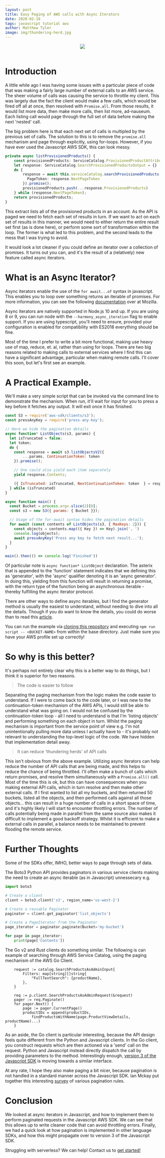 ```yaml
---
layout: post
title: Easy Paging of AWS calls with Async Iterators
date: 2020-02-18
tags: javascript tutorial aws
author: Matthew Tyler
image: img/thundering-herd.jpg
---
```


<center><img src="/img/thundering-herd.jpg" /></center>
<br/>

# Introduction

A little while ago I was having some issues with a particular piece of code that was making a fairly large number of external calls to an AWS service. The sheer volume of calls was causing the service to throttle my client. This was largely due the fact the client would make a few calls, which would be fired off all at once, then resolved with `Promise.all`. From those results, it would list more data, then make more calls, then list more, ad-nauseum. Each listing call would page through the full set of data before making the next 'nested' call.

The big problem here is that each next set of calls is multipled by the previous set of calls. The solution to this is to remove the `promise.all` mechanism and page through explicitly, using for-loops. However, if you have ever used the Javascript AWS SDK, this can look messy. 

```typescript
private async listProvisionedProducts() {
    const provisionedProducts: ServiceCatalog.ProvisionedProductAttributes = []
    let response: ServiceCatalog.SearchProvisionedProductsOutput = {}
    do {
        response = await this.serviceCatalog.searchProvisionedProducts({ 
          PageToken: response.NextPageToken 
        }).promise();
        provisionedProducts.push(...response.ProvisionedProducts)
    } while (response.NextPageToken);
    return provisionedProducts;
}
```

This extract lists all of the provisioned products in an account. As the API is paged we need to fetch each set of results in turn. If we want to act on each set of results in this manner, we would need to either return the entire result set first (as is done here), or perform some sort of transformation within the loop. The former is what led to this problem, and the second leads to the mess that I was trying to avoid.

It would look a lot cleaner if you could define an iterator over a collection of promises. It turns out you can, and it's the result of a (relatively) new feature called async iterators.

# What is an Async Iterator?

Async iterators enable the use of the `for await...of` syntax in javascript. This enables you to loop over something returns an iterable of promises. For more information, you can see the following [documentation](https://developer.mozilla.org/en-US/docs/Web/JavaScript/Reference/Statements/for-await...of) over at Mozilla. 

Async iterators are natively supported in Node.js 10 and up. If you are using 8 or 9, you can run node with the `--harmony_async_iteration` flag to enable support. If you are using typescript, you'll need to ensure, provided your configuration is enabled for compatibility with ES2018 everything should be fine.

Most of the time I prefer to write a bit more functional, making use heavy use of map, reduce, et. al, rather than using for loops. There are two big reasons related to making calls to external services where I find this can have a significant advantage, particular when making remote calls. I'll cover this soon, but let's first see an example. 

# A Practical Example.

We'll make a very simple script that can be invoked via the command line to demonstrate the mechanism. When run, it'll wait for input for you to press a key before it fetches any output. It will exit once it has finished.

```javascript
const S3 = require('aws-sdk/clients/s3');
const pressAnyKey = require('press-any-key');

// Here we hide the pagination details
async function* ListObjects(s3, params) {
  let isTruncated = false;
  let token;
  do {
    const response = await s3.listObjectsV2({ 
        ...params, ContinuationToken: token
    }).promise();

    // One could also yield each item separately
    yield response.Contents;

    ({ IsTruncated: isTruncated, NextContinuationToken: token  } = response);
  } while (isTruncated)
}

async function main() {
  const Bucket = process.argv.slice(2)[0];
  const s3 = new S3({ params: { Bucket }});

  // Usage of the for-await syntax hides the pagination details
  for await (const contents of ListObjects(s3, { MaxKeys: 2})) {
    const objects = contents.map(({ Key }) => Key).join(', ')
    console.log(objects);
    await pressAnyKey('Press any key to fetch next result...');
  }
}

main().then(() => console.log('Finished'))
```

Of particular note is `async function* ListObject` declaration. The asterix that is appended to the 'function' statement indicates that we defining this as 'generator', with the 'async' qualifier denoting it is an 'async generator'. In doing this, yielding from this function will result in returning a promise, with the return type of the function being an asynchronous iterable - thereby fulfilling the async iterator protocol. 

There are other ways to define async iterables, but I find the generator method is usually the easiest to understand, without needing to dive into all the details. Though if you do want to know the details, you could do worse than to read this [article](https://javascript.info/async-iterators-generators).

You can run the example via [cloning this repository](https://github.com/matt-tyler/async-iterators) and executing `npm run script -- <BUCKET-NAME>` from within the base directory. Just make sure you have your AWS profile set up correctly!

# So why is this better?

It's perhaps not entirely clear why this is a better way to do things, but I think it is superior for two reasons.

> The code is easier to follow

Separating the paging mechanism from the logic makes the code easier to understand. If I were to come back to the code later, or I was new to the continuation-token mechanism of the AWS APIs, I would still be able to understand what was going on. I would not be confused by the continuation-token loop - all I need to understand is that I'm 'listing objects' and performing something on each object in turn. Whilst the paging mechanism is important from the service point of view e.g. I'm not unintentionally pulling more data unless I actually have to - it's probably not relevant to understanding the top-level logic of the code. We have hidden that implementation detail away.

> It can reduce 'thundering herds' of API calls

This isn't obvious from the above example. Utilizing async iterators can help reduce the number of API calls that are being made, and this helps to reduce the chance of being throttled. I'll often make a bunch of calls which return promises, and resolve them simultaneously with a `Promise.all()` call. Most of the time this is ok, but this can have consequences when you making external API calls, which in turn resolve and then make other external calls. If I first wanted to list all my buckets, and then returned 50 buckets, listed all the objects, and then performed calls against all those objects... this can result in a huge number of calls in a short space of time, and it's highly likely I will start to encounter throttling errors. The number of calls potentially being made in parallel from the same source also makes it difficult to implement a good backoff strategy. Whilst it is efficient to make a external calls in parallel, a balance needs to be maintained to prevent flooding the remote service.

# Further Thoughts

Some of the SDKs offer, IMHO, better ways to page through sets of data. 

The Boto3 Python API provides paginators in various service clients making the need to create an async iterable (as in Javascript) unnessecary e.g.

```python
import boto3

# Create a client
client = boto3.client('s3', region_name='us-west-2')

# Create a reusable Paginator
paginator = client.get_paginator('list_objects')

# Create a PageIterator from the Paginator
page_iterator = paginator.paginate(Bucket='my-bucket')

for page in page_iterator:
    print(page['Contents'])
```

The Go v2 and Rust clients do something similar. The following is can example of searching through AWS Service Catalog, using the paging mechanism of the AWS Go Client.

```golang
	request := catalog.SearchProductsAsAdminInput{
		Filters: map[string][]string{
			"FullTextSearch": {productName},
		},
	}

	req := p.client.SearchProductsAsAdminRequest(&request)
	pager := req.Paginate()
	for pager.Next() {
		page := pager.CurrentPage()
		productIDs = append(productIDs,
			findProductsWithName(page.ProductViewDetails, productName)...)
	}
```

As an aside, the Go client is particular interesting, because the API design feels quite different from the Python and Javascript clients. In the Go client, you construct requests which are then actioned via a 'send' call on the request. Python and Javascript instead directly dispatch the call by providing parameters to the method. Interestingly enough, [version 3 of the Javascript SDK](https://github.com/aws/aws-sdk-js-v3) is moving towards a similar interface. 

At any rate, I hope they also make paging a bit nicer, because pagination is not handled in a standard manner across the Javascript SDK. Ian Mckay put together this interesting [survey](https://github.com/iann0036/aws-pagination-rules) of various pagination rules.

# Conclusion

We looked at async iterators in Javascript, and how to implement them to perform paginated requests in the Javascript AWS SDK. We can see that this allows up to write cleaner code that can avoid throttling errors. Finally, we had a quick look at how pagination is implemented in other language SDKs, and how this might propagate over to version 3 of the Javascript SDK.

Struggling with serverless? We can help! Contact us to [get started!](https://www.mechanicalrock.io/lets-get-started)